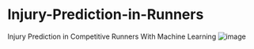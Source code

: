 # Injury-Prediction-in-Runners
Injury Prediction in Competitive Runners With Machine Learning
![image](https://github.com/user-attachments/assets/4509922a-3d59-4640-8f6f-fbfed55cb800)
